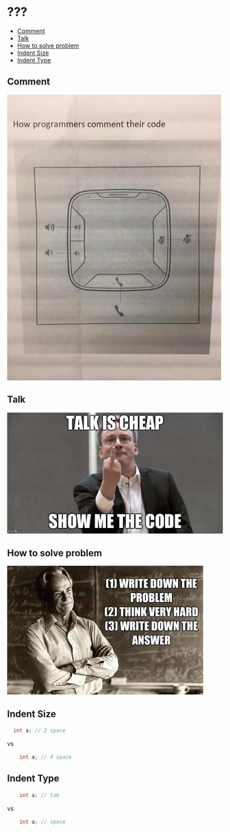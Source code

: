 # ???

- [Comment](#comment)
- [Talk](#talk)
- [How to solve problem](#how-to-solve-problem)
- [Indent Size](#indent-size)
- [Indent Type](#indent-type)

## Comment

![how-programmers-comment-their-code](./img/how-programmers-comment-their-code.jpg)

## Talk

![talk-is-cheap-show-me-the-code](./img/talk-is-cheap-show-me-the-code.jpg)

## How to solve problem

![feynman-algorithm](./img/feynman-algorithm.jpeg)

## Indent Size

```cpp
  int a; // 2 space
```

vs 

```cpp
    int a; // 4 space
```

## Indent Type

```cpp
	int a; // tab
```

vs 

```cpp
    int a; // space
```
